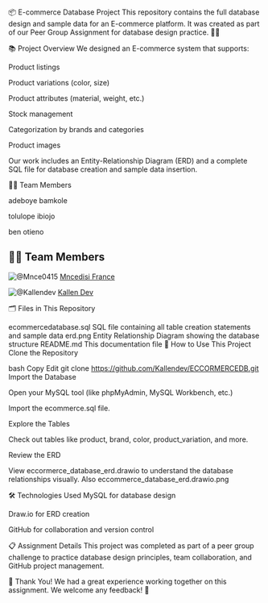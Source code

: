 📦 E-commerce Database Project
This repository contains the full database design and sample data for an E-commerce platform.
It was created as part of our Peer Group Assignment for database design practice. 🧠💾

📚 Project Overview
We designed an E-commerce system that supports:

Product listings

Product variations (color, size)

Product attributes (material, weight, etc.)

Stock management

Categorization by brands and categories

Product images

Our work includes an Entity-Relationship Diagram (ERD) and a complete SQL file for database creation and sample data insertion.

👩‍💻 Team Members

adeboye	bamkole	

tolulope	ibiojo

ben	otieno

## 👩‍💻 Team Members
 ![@Mnce0415](https://github.com/Mnce0415.png)  [Mncedisi France](https://github.com/Mnce0415) 

 
 ![@Kallendev](https://github.com/Kallendev.png)  [Kallen Dev](https://github.com/Kallendev) 
  


🗂️ Files in This Repository


ecommercedatabase.sql	SQL file containing all table creation statements and sample data
erd.png	Entity Relationship Diagram showing the database structure
README.md	This documentation file
🚀 How to Use This Project
Clone the Repository

bash
Copy
Edit
git clone https://github.com/Kallendev/ECCORMERCEDB.git
Import the Database

Open your MySQL tool (like phpMyAdmin, MySQL Workbench, etc.)

Import the ecommerce.sql file.

Explore the Tables

Check out tables like product, brand, color, product_variation, and more.

Review the ERD

View eccormerce_database_erd.drawio to understand the database relationships visually.
Also  eccommerce_database_erd.drawio.png

🛠️ Technologies Used
MySQL for database design

Draw.io for ERD creation

GitHub for collaboration and version control

📋 Assignment Details
This project was completed as part of a peer group challenge to practice database design principles, team collaboration, and GitHub project management.

🌟 Thank You!
We had a great experience working together on this assignment.
We welcome any feedback! 🎉

